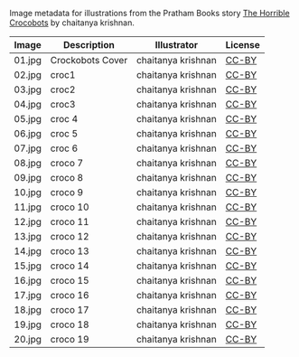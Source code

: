 Image metadata for illustrations from the Pratham Books story [The Horrible Crocobots](https://storyweaver.org.in/stories/1887-the-horrible-crocobots) by chaitanya krishnan.

Image | Description | Illustrator | License
----- | ----------- | ----------- | -------
01.jpg | Crockobots Cover | chaitanya krishnan | [CC-BY](https://creativecommons.org/licenses/by/4.0/)
02.jpg | croc1 | chaitanya krishnan | [CC-BY](https://creativecommons.org/licenses/by/4.0/)
03.jpg | croc2 | chaitanya krishnan | [CC-BY](https://creativecommons.org/licenses/by/4.0/)
04.jpg | croc3 | chaitanya krishnan | [CC-BY](https://creativecommons.org/licenses/by/4.0/)
05.jpg | croc 4 | chaitanya krishnan | [CC-BY](https://creativecommons.org/licenses/by/4.0/)
06.jpg | croc 5 | chaitanya krishnan | [CC-BY](https://creativecommons.org/licenses/by/4.0/)
07.jpg | croc 6 | chaitanya krishnan | [CC-BY](https://creativecommons.org/licenses/by/4.0/)
08.jpg | croco 7 | chaitanya krishnan | [CC-BY](https://creativecommons.org/licenses/by/4.0/)
09.jpg | croco 8 | chaitanya krishnan | [CC-BY](https://creativecommons.org/licenses/by/4.0/)
10.jpg | croco 9 | chaitanya krishnan | [CC-BY](https://creativecommons.org/licenses/by/4.0/)
11.jpg | croco 10 | chaitanya krishnan | [CC-BY](https://creativecommons.org/licenses/by/4.0/)
12.jpg | croco 11 | chaitanya krishnan | [CC-BY](https://creativecommons.org/licenses/by/4.0/)
13.jpg | croco 12 | chaitanya krishnan | [CC-BY](https://creativecommons.org/licenses/by/4.0/)
14.jpg | croco 13 | chaitanya krishnan | [CC-BY](https://creativecommons.org/licenses/by/4.0/)
15.jpg | croco 14 | chaitanya krishnan | [CC-BY](https://creativecommons.org/licenses/by/4.0/)
16.jpg | croco 15 | chaitanya krishnan | [CC-BY](https://creativecommons.org/licenses/by/4.0/)
17.jpg | croco 16 | chaitanya krishnan | [CC-BY](https://creativecommons.org/licenses/by/4.0/)
18.jpg | croco 17 | chaitanya krishnan | [CC-BY](https://creativecommons.org/licenses/by/4.0/)
19.jpg | croco 18 | chaitanya krishnan | [CC-BY](https://creativecommons.org/licenses/by/4.0/)
20.jpg | croco 19 |  chaitanya krishnan | [CC-BY](https://creativecommons.org/licenses/by/4.0/)
